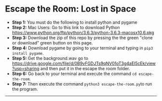 # Escape the Room: Lost in Space

* **Step 1:** You must do the following to install python and pygame
* **Step 2:** Mac Users: Go to this link to download Python https://www.python.org/ftp/python/3.6.3/python-3.6.3-macosx10.6.pkg
* **Step 3:** Download the zip of this repo by pressing the the green "clone or download" green button on this page. 
* **Step 4:** Download pygame by going to your terminal and typing in `pip3 install pygame`.
* **Step 5:** Get the background.wav go to https://drive.google.com/file/d/0B9vFGDJTs9qNV01oT3g4aEl5cEk/view?usp=sharing and then put it in the escape the room folder.
* **Step 6:** Go back to your terminal and execute the command `cd escape-the-room`.
* **Step 7:** Then execute the command `python3 escape-the-room.py`to run the program.
---
